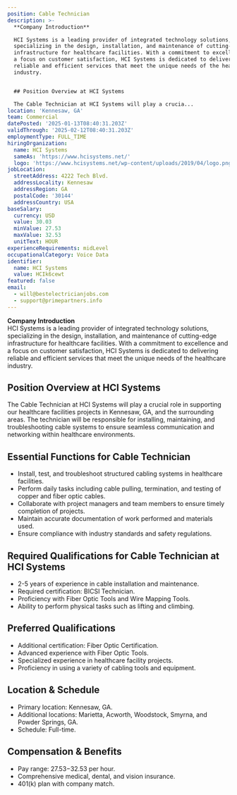 ```yaml
---
position: Cable Technician
description: >-
  **Company Introduction**  

  HCI Systems is a leading provider of integrated technology solutions,
  specializing in the design, installation, and maintenance of cutting-edge
  infrastructure for healthcare facilities. With a commitment to excellence and
  a focus on customer satisfaction, HCI Systems is dedicated to delivering
  reliable and efficient services that meet the unique needs of the healthcare
  industry.


  ## Position Overview at HCI Systems

  The Cable Technician at HCI Systems will play a crucia...
location: 'Kennesaw, GA'
team: Commercial
datePosted: '2025-01-13T08:40:31.203Z'
validThrough: '2025-02-12T08:40:31.203Z'
employmentType: FULL_TIME
hiringOrganization:
  name: HCI Systems
  sameAs: 'https://www.hcisystems.net/'
  logo: 'https://www.hcisystems.net/wp-content/uploads/2019/04/logo.png'
jobLocation:
  streetAddress: 4222 Tech Blvd.
  addressLocality: Kennesaw
  addressRegion: GA
  postalCode: '30144'
  addressCountry: USA
baseSalary:
  currency: USD
  value: 30.03
  minValue: 27.53
  maxValue: 32.53
  unitText: HOUR
experienceRequirements: midLevel
occupationalCategory: Voice Data
identifier:
  name: HCI Systems
  value: HCIk6cewt
featured: false
email:
  - will@bestelectricianjobs.com
  - support@primepartners.info
---
```




**Company Introduction**  
HCI Systems is a leading provider of integrated technology solutions, specializing in the design, installation, and maintenance of cutting-edge infrastructure for healthcare facilities. With a commitment to excellence and a focus on customer satisfaction, HCI Systems is dedicated to delivering reliable and efficient services that meet the unique needs of the healthcare industry.

## Position Overview at HCI Systems
The Cable Technician at HCI Systems will play a crucial role in supporting our healthcare facilities projects in Kennesaw, GA, and the surrounding areas. The technician will be responsible for installing, maintaining, and troubleshooting cable systems to ensure seamless communication and networking within healthcare environments.

## Essential Functions for Cable Technician
- Install, test, and troubleshoot structured cabling systems in healthcare facilities.
- Perform daily tasks including cable pulling, termination, and testing of copper and fiber optic cables.
- Collaborate with project managers and team members to ensure timely completion of projects.
- Maintain accurate documentation of work performed and materials used.
- Ensure compliance with industry standards and safety regulations.

## Required Qualifications for Cable Technician at HCI Systems
- 2-5 years of experience in cable installation and maintenance.
- Required certification: BICSI Technician.
- Proficiency with Fiber Optic Tools and Wire Mapping Tools.
- Ability to perform physical tasks such as lifting and climbing.

## Preferred Qualifications
- Additional certification: Fiber Optic Certification.
- Advanced experience with Fiber Optic Tools.
- Specialized experience in healthcare facility projects.
- Proficiency in using a variety of cabling tools and equipment.

## Location & Schedule
- Primary location: Kennesaw, GA.
- Additional locations: Marietta, Acworth, Woodstock, Smyrna, and Powder Springs, GA.
- Schedule: Full-time.

## Compensation & Benefits
- Pay range: $27.53-$32.53 per hour.
- Comprehensive medical, dental, and vision insurance.
- 401(k) plan with company match.

